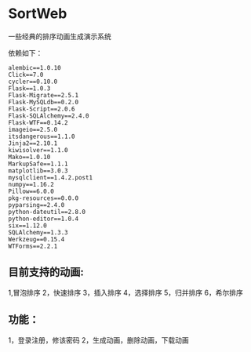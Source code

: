 # SortWeb
一些经典的排序动画生成演示系统

依赖如下：
```
alembic==1.0.10
Click==7.0
cycler==0.10.0
Flask==1.0.3
Flask-Migrate==2.5.1
Flask-MySQLdb==0.2.0
Flask-Script==2.0.6
Flask-SQLAlchemy==2.4.0
Flask-WTF==0.14.2
imageio==2.5.0
itsdangerous==1.1.0
Jinja2==2.10.1
kiwisolver==1.1.0
Mako==1.0.10
MarkupSafe==1.1.1
matplotlib==3.0.3
mysqlclient==1.4.2.post1
numpy==1.16.2
Pillow==6.0.0
pkg-resources==0.0.0
pyparsing==2.4.0
python-dateutil==2.8.0
python-editor==1.0.4
six==1.12.0
SQLAlchemy==1.3.3
Werkzeug==0.15.4
WTForms==2.2.1
```
## 目前支持的动画:

1,冒泡排序
2，快速排序
3，插入排序
4，选择排序
5，归并排序
6，希尔排序

## 功能：
1，登录注册，修该密码
2，生成动画，删除动画，下载动画
